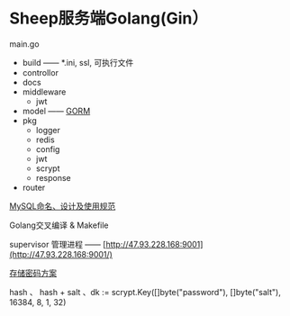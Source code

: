 # Sheep服务端Golang(Gin）

main.go  

- build —— *.ini, ssl, 可执行文件
- controllor
- docs
- middleware
  - jwt
- model —— [GORM](https://jasperxu.github.io/gorm-zh/)
- pkg
  - logger
  - redis
  - config
  - jwt
  - scrypt
  - response
- router

[MySQL命名、设计及使用规范](https://www.biaodianfu.com/mysql-best-practices.html)

Golang交叉编译 & Makefile

supervisor 管理进程 —— [http://47.93.228.168:9001](http://47.93.228.168:9001/)

[存储密码方案](https://astaxie.gitbooks.io/build-web-application-with-golang/zh/09.5.html)

hash 、 hash + salt  、dk := scrypt.Key([]byte("password"), []byte("salt"), 16384, 8, 1, 32)